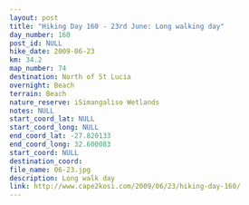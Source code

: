 ```yaml
---
layout: post
title: "Hiking Day 160 - 23rd June: Long walking day"
day_number: 160
post_id: NULL
hike_date: 2009-06-23
km: 34.2
map_number: 74
destination: North of St Lucia
overnight: Beach
terrain: Beach
nature_reserve: iSimangaliso Wetlands
notes: NULL
start_coord_lat: NULL
start_coord_long: NULL
end_coord_lat: -27.820133
end_coord_long: 32.600083
start_coord: NULL
destination_coord: 
file_name: 06-23.jpg
description: Long walk day
link: http://www.cape2kosi.com/2009/06/23/hiking-day-160/
---
```

